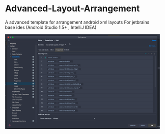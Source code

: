 # Advanced-Layout-Arrangement
A advanced template for arrangement android xml layouts
For jetbrains base ides (Android Studio 1.5+ , IntelliJ IDEA)

![alt text](image.png "Java")
